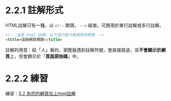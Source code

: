 # 2.2.1 註解形式

HTML註解只有一種，以 `<!--` 開頭， `-->` 結束。可應用於單行註解或多行註解。

```html
<!-- 這是 html 註解，以下這行是代表網頁的標題 -->
<title>這是網頁標題</title>
```

註解的用意：給「人」看的，瀏覽器遇到註解符號，會直接跳過，並**不會顯示於網頁**上，但會顯示於「**頁面原始碼**」中。

# 2.2.2 練習

練習：[5.2 為您的網頁加上html註解](/assignments/htmlcomment.md)

